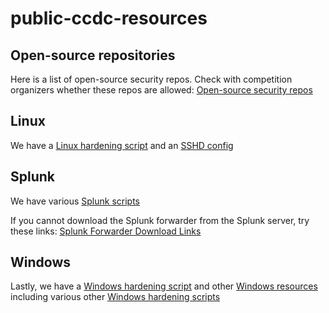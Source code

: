 # public-ccdc-resources

## Open-source repositories
Here is a list of open-source security repos. Check with competition organizers whether 
these repos are allowed:
[Open-source security repos](open-source-security-repos.md)

## Linux
We have a [Linux hardening script](linux/harden.sh) and an [SSHD config](linux/sshd_config)

## Splunk
We have various [Splunk scripts](splunk/)

If you cannot download the Splunk forwarder from the Splunk server, try these links:
[Splunk Forwarder Download Links](splunk-forwarders.md)

## Windows
Lastly, we have a [Windows hardening script](windows-hardening.ps1) and other [Windows
resources](windows/) including various other [Windows hardening scripts](windows/hardening/)
